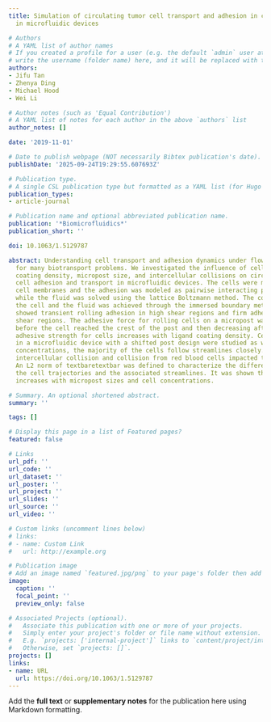 ```yaml
---
title: Simulation of circulating tumor cell transport and adhesion in cell suspensions
  in microfluidic devices

# Authors
# A YAML list of author names
# If you created a profile for a user (e.g. the default `admin` user at `content/authors/admin/`), 
# write the username (folder name) here, and it will be replaced with their full name and linked to their profile.
authors:
- Jifu Tan
- Zhenya Ding
- Michael Hood
- Wei Li

# Author notes (such as 'Equal Contribution')
# A YAML list of notes for each author in the above `authors` list
author_notes: []

date: '2019-11-01'

# Date to publish webpage (NOT necessarily Bibtex publication's date).
publishDate: '2025-09-24T19:29:55.607693Z'

# Publication type.
# A single CSL publication type but formatted as a YAML list (for Hugo requirements).
publication_types:
- article-journal

# Publication name and optional abbreviated publication name.
publication: '*Biomicrofluidics*'
publication_short: ''

doi: 10.1063/1.5129787

abstract: Understanding cell transport and adhesion dynamics under flow is important
  for many biotransport problems. We investigated the influence of cell size, ligand
  coating density, micropost size, and intercellular collisions on circulating tumor
  cell adhesion and transport in microfluidic devices. The cells were modeled as coarse-grained
  cell membranes and the adhesion was modeled as pairwise interacting potentials,
  while the fluid was solved using the lattice Boltzmann method. The coupling between
  the cell and the fluid was achieved through the immersed boundary method. The cell
  showed transient rolling adhesion in high shear regions and firm adhesion in low
  shear regions. The adhesive force for rolling cells on a micropost was increasing
  before the cell reached the crest of the post and then decreasing afterward. The
  adhesive strength for cells increases with ligand coating density. Cell trajectories
  in a microfluidic device with a shifted post design were studied as well. At low
  concentrations, the majority of the cells follow streamlines closely. However, the
  intercellular collision and collision from red blood cells impacted the cell trajectories.
  An L2 norm of textbaretextbar was defined to characterize the difference between
  the cell trajectories and the associated streamlines. It was shown that textbaretextbarL2
  increases with micropost sizes and cell concentrations.

# Summary. An optional shortened abstract.
summary: ''

tags: []

# Display this page in a list of Featured pages?
featured: false

# Links
url_pdf: ''
url_code: ''
url_dataset: ''
url_poster: ''
url_project: ''
url_slides: ''
url_source: ''
url_video: ''

# Custom links (uncomment lines below)
# links:
# - name: Custom Link
#   url: http://example.org

# Publication image
# Add an image named `featured.jpg/png` to your page's folder then add a caption below.
image:
  caption: ''
  focal_point: ''
  preview_only: false

# Associated Projects (optional).
#   Associate this publication with one or more of your projects.
#   Simply enter your project's folder or file name without extension.
#   E.g. `projects: ['internal-project']` links to `content/project/internal-project/index.md`.
#   Otherwise, set `projects: []`.
projects: []
links:
- name: URL
  url: https://doi.org/10.1063/1.5129787
---
```


Add the **full text** or **supplementary notes** for the publication here using Markdown formatting.
